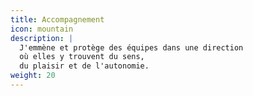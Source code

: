 ```yaml
---
title: Accompagnement
icon: mountain
description: |
  J'emmène et protège des équipes dans une direction
  où elles y trouvent du sens,
  du plaisir et de l'autonomie.
weight: 20
---
```

